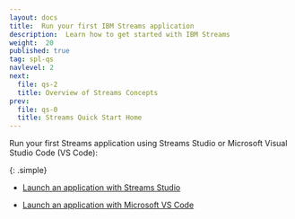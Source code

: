 ```yaml
---
layout: docs
title:  Run your first IBM Streams application
description:  Learn how to get started with IBM Streams
weight:  20
published: true
tag: spl-qs
navlevel: 2
next:
  file: qs-2
  title: Overview of Streams Concepts
prev:
  file: qs-0
  title: Streams Quick Start Home
---
```



Run your first Streams application using Streams Studio or Microsoft Visual Studio Code (VS Code):

{: .simple}

- [Launch an application with Streams Studio](/streamsx.documentation/docs/spl/quick-start/qs-1a)
  
- [Launch an application with Microsoft VS Code](/streamsx.documentation/docs/spl/quick-start/qs-1b)

